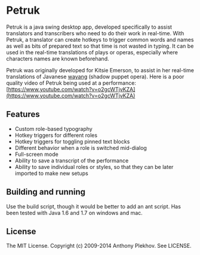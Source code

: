# Petruk

Petruk is a java swing desktop app, developed specifically to assist translators and transcribers who need to do their
work in real-time.  With Petruk, a translator can create hotkeys to trigger common words and names as well as bits of
prepared text so that time is not wasted in typing.  It can be used in the real-time translations of plays or operas,
especially where characters names are known beforehand.  

Petruk was originally developed for Kitsie Emerson, to assist in her real-time translations of 
Javanese [wayang](http://en.wikipedia.org/wiki/Wayang) (shadow puppet opera).
Here is a poor quality video of Petruk being used at a performance: 
[https://www.youtube.com/watch?v=o2gcWTjvKZA](https://www.youtube.com/watch?v=o2gcWTjvKZA)


## Features
* Custom role-based typography
* Hotkey triggers for different roles
* Hotkey triggers for toggling pinned text blocks
* Different behavior when a role is switched mid-dialog
* Full-screen mode
* Ability to save a transcript of the performance
* Ability to save individual roles or styles, so that they can be
later imported to make new setups


## Building and running

Use the build script, though it would be better to add an ant script. 
Has been tested with Java 1.6 and 1.7 on windows and mac.

## License
The MIT License.  Copyright (c) 2009-2014 Anthony Plekhov. See LICENSE.
